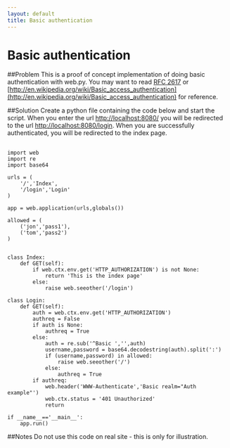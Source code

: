 ```yaml
---
layout: default
title: Basic authentication
---
```


# Basic authentication

##Problem
This is a proof of concept implementation of doing basic authentication
with web.py.
You may want to read [RFC 2617](http://www.ietf.org/rfc/rfc2617.txt) or
[http://en.wikipedia.org/wiki/Basic_access_authentication](http://en.wikipedia.org/wiki/Basic_access_authentication) for reference.

##Solution
Create a python file containing the code below and start the script.
When you enter the url [http://localhost:8080/](http://localhost:8080/) you will be redirected
to the url [http://localhost:8080/login](http://localhost:8080/login).
When you are successfully authenticated, you will be redirected to the
index page.

##
    import web
    import re
    import base64
    
    urls = (
        '/','Index',
        '/login','Login'
    )
    
    app = web.application(urls,globals())
    
    allowed = (
        ('jon','pass1'),
        ('tom','pass2')
    )
    
    
    class Index:
        def GET(self):
            if web.ctx.env.get('HTTP_AUTHORIZATION') is not None:
                return 'This is the index page'
            else:
                raise web.seeother('/login')
    
    class Login:
        def GET(self):
            auth = web.ctx.env.get('HTTP_AUTHORIZATION')
            authreq = False
            if auth is None:
                authreq = True
            else:
                auth = re.sub('^Basic ','',auth)
                username,password = base64.decodestring(auth).split(':')
                if (username,password) in allowed:
                    raise web.seeother('/')
                else:
                    authreq = True
            if authreq:
                web.header('WWW-Authenticate','Basic realm="Auth example"')
                web.ctx.status = '401 Unauthorized'
                return
    
    if __name__=='__main__':
        app.run()
  
##Notes
Do not use this code on real site - this is only for illustration.
